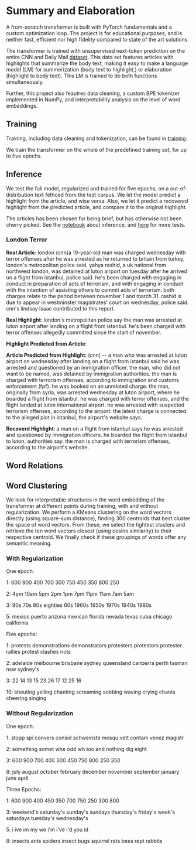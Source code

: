 # Summary and Elaboration
A from-scratch transformer is built with PyTorch fundamentals and a custom optimization loop. The project is for educational purposes, and is neither fast, efficient nor high fidelity compared to state of the art solutions.

The transformer is trained with unsupervised next-token prediction on the entire CNN and Daily Mail [dataset](https://arxiv.org/abs/1704.04368). This data set features articles with highlights that summarize the body text, 
making it easy to make a language model (LM) for summerization (body text to highlight,) or elaboration (highlight to body text). This LM is trained to do both functions simultaneously.

Further, this project also feautres data cleaning, a custom BPE tokenizer implemented in NumPy, and interpretability analysis on the level of word embeddings. 

## Training
Training, including data cleaning and tokenization, can be found in [training](https://github.com/KristianWold/sum-and-elab/tree/main/notebooks/training).

We train the transformer on the whole of the predefined training set, for up to five epochs.

## Inference

We test the full model, regularized and trained for five epochs, on a out-of-distribution text fethced from the test corpus. We let the model predict a highlight from the article, and wise versa. Also, we let it predict a *recovered* highlight from the predicted article, and compare it to the original highlight.

The articles has been chosen for being brief, but has otherwise not been cherry picked. See the [notebook](https://github.com/KristianWold/sum-and-elab/blob/main/notebooks/inference/test_data.ipynb) about inference, and [here](https://github.com/KristianWold/sum-and-elab/blob/main/notebooks/inference/readme.md) for more tests.

### London Terror

**Real Article**: london (cnn)a 19-year-old man was charged wednesday with terror offenses after he was arrested as he returned to britain from turkey, london's metropolitan police said. yahya rashid, a uk national from northwest london, was detained at luton airport on tuesday after he arrived on a flight from istanbul, police said. he's been charged with engaging in conduct in preparation of acts of terrorism, and with engaging in conduct with the intention of assisting others to commit acts of terrorism. both charges relate to the period between november 1 and march 31. rashid is due to appear in westminster magistrates' court on wednesday, police said. cnn's lindsay isaac contributed to this report.

**Real Highlight**: london's metropolitan police say the man was arrested at luton airport after landing on a flight from istanbul. he's been charged with terror offenses allegedly committed since the start of november.

**Highlight Predicted from Article**:

**Article Predicted from Highlight**:  (cnn) -- a man who was arrested at luton airport on wednesday after landing on a flight from istanbul said he was arrested and questioned by an immigration officer. the man, who did not want to be named, was detained by immigration authorities. the man is charged with terrorism offenses, according to immigration and customs enforcement (fpf). he was booked on an unrelated charge. the man, originally from syria, was arrested wednesday at luton airport, where he boarded a flight from istanbul. he was charged with terror offenses, and the flight landed at luton international airport. he was arrested with suspected terrorism offenses, according to the airport. the latest charge is connected to the alleged plot in istanbul, the airport's website says.

**Recoverd Highlight**: a man on a flight from istanbul says he was arrested and questioned by immigration officers. he boarded the flight from istanbul to luton, authorities say. the man is charged with terrorism offenses, according to the airport's website.

## Word Relations

## Word Clustering

We look for interpretable structures in the word embedding of the transformer at different points during training, with and without regularization. We perform a KMeans clustering on the word vectors directly (using square-sum distance), finding 300 centroids that best cluster the space of word vectors. From these, we select the tightest clusters and retrieve the ten word vectors closest (using cosine similarity) to their respective centroid. We finally check if these groupings of words offer any semantic meaning.

### With Regularization 

One epoch:

1: 600 900 400 700 300 750 450 350 800 250

2: 4pm 10am 5pm 2pm 1pm 7pm 11pm 11am 7am 5am

3: 90s 70s 80s eighties 60s 1960s 1950s 1970s 1940s 1980s

5: mexico puerto arizona mexican florida nevada texas cuba chicago california

Five epochs:

1: protests demonstrations demonstrators protesters protestors protester rallies protest clashes riots

2: adelaide melbourne brisbane sydney queensland canberra perth tasman nsw sydney's

3: 22 14 13 15 23 26 17 12 25 16

10: shouting yelling chanting screaming sobbing waving crying chants cheering singing

### Without Regularization 

One epoch:

1: stopp spi convers consid schweinste mosqu vett contam venez magistr

2: something somet whe odd wh too and nothing dig eight

3: 600 900 700 400 300 450 750 800 250 350

8: july august october february december november september january june april

Three Epochs:

1: 600 900 400 450 350 700 750 250 300 800

3: weekend's saturday's sunday's sundays thursday's friday's week's saturdays tuesday's wednesday's

5: i ive im my we i'm i've i'd you id

8: insects ants spiders insect bugs squirrel rats bees rept rabbits




